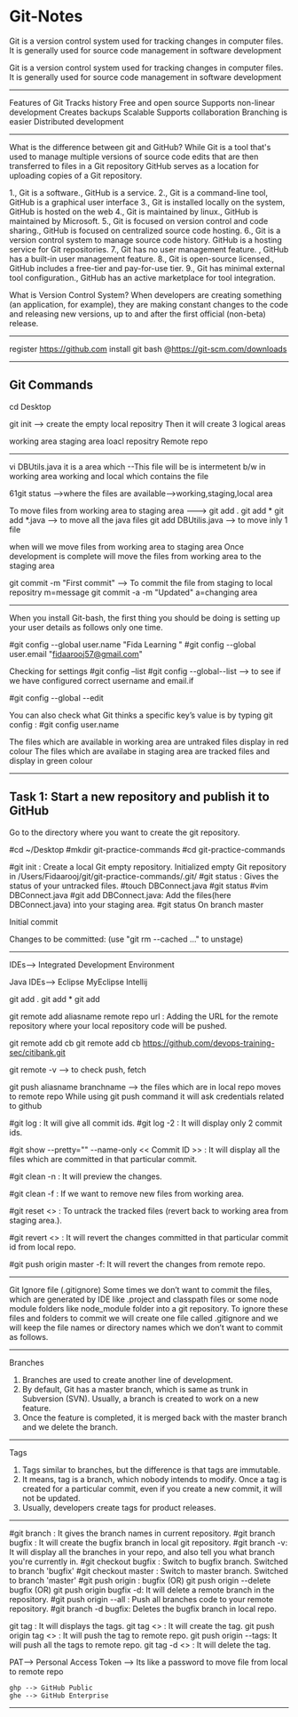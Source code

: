 # Git-Notes
Git is a version control system used for tracking changes in computer files. 
It is generally used for source code management in software development

Git is a version control system used for tracking changes in computer files. It is generally used for 
source code management in software development

------------------------------------------------------------------------------------------------------------------------------
Features of Git 
	Tracks history
	Free and open source
	Supports non-linear development 
	Creates backups
	Scalable
 	Supports collaboration 
	Branching is easier 
	Distributed development

----------------------------------------------------------------------------------------------------------------
What is the difference between git and GitHub?
	While Git is a tool that's used to manage multiple versions of source code edits that are then 
transferred to files in a Git repository
	GitHub serves as a location for uploading copies of a Git repository.

1., Git is a software., GitHub is a service.
2., Git is a command-line tool, GitHub is a graphical user interface 
3., Git is installed locally on the system, GitHub is hosted on the web 
4., Git is maintained by linux., GitHub is maintained by Microsoft.
5., Git is focused on version control and code sharing., GitHub is focused on centralized source code hosting.
6., Git is a version control system to manage source code history.
 GitHub is a hosting service for Git repositories.
7., Git has no user management feature.
 , GitHub has a built-in user management feature.
8., Git is open-source licensed., GitHub includes a free-tier and pay-for-use tier.
9., Git has minimal external tool configuration., GitHub has an active marketplace for tool integration.

What is Version Control System?
When developers are creating something (an application, for example), they are making constant changes to the code and releasing new versions, up to and after the first official (non-beta) release.

------------------------------------------------------------------------------------------------
register https://github.com
install git bash @https://git-scm.com/downloads

------------------------------------------------------------------------------------------------
Git Commands
--------------
cd Desktop

git init --> create the empty local repositry
Then it will create 3 logical areas

working area 			staging area						loacl repositry		     Remote repo
-------------			-------------						----------------	     ------------
vi DBUtils.java			it is a area which
--This file will be 	 	is intermetent b/w 
in working area			working and local 
				which contains the file

61git status -->where the files are available-->working,staging,local area

To move files from working area to staging area
---> git add .
	 git add *
	 git add *.java --> to move all the java files
	 git add DBUtilis.java --> to move inly 1 file

 when will we move files from working area to staging area
	Once development is complete will move the files from working area to the staging area

git commit -m "First commit" --> To commit the file from staging to local repositry
	m=message
 git commit -a -m "Updated"
	a=changing area

 ----------------------------------------------------------------------------------------------
When you install Git-bash, the first thing you should be doing is setting up your user details as follows only one time.

#git config --global user.name "Fida Learning " 
#git config --global user.email "fidaarooj57@gmail.com"

Checking for settings 
#git config –list
#git config --global--list --> to see if we have configured correct username and email.if

#git config --global --edit

You can also check what Git thinks a specific key’s value is by typing git config <key>:
#git config user.name

The files which are available in working area are untraked files display in red colour
The files which are availabe in staging area are tracked files and display in green colour

----------------------------------------------------------------------------------------------
Task 1: Start a new repository and publish it to GitHub
-----------------------------------------------------------------------------------------
Go to the directory where you want to create the git repository. 

#cd ~/Desktop
#mkdir git-practice-commands 
#cd git-practice-commands

#git init : Create a local Git empty repository.
Initialized empty Git repository in /Users/Fidaarooj/git/git-practice-commands/.git/
#git status : Gives the status of your untracked files. 
#touch DBConnect.java
#git status
#vim DBConnect.java
#git add DBConnect.java: Add the files(here DBConnect.java) into your staging area. 
#git status
On branch master 

Initial commit

Changes to be committed:
(use "git rm --cached <file>..." to unstage) 

------------------------------------------------------------------------------------------------
IDEs--> Integrated Development Environment

Java IDEs--> Eclipse
			 MyEclipse
			 Intellij
			 
git add .
git add *
git add 

git remote add aliasname remote repo url : Adding the URL for the remote repository where your 
local repository code will be pushed.

git remote add cb <link>
	git remote add cb https://github.com/devops-training-sec/citibank.git

git remote -v    --> to check push, fetch

git push aliasname branchname --> the files which are in local repo moves to remote repo
	While using git push command it will ask credentials related to github

#git log : It will give all commit ids.
#git log -2 : It will display only 2 commit ids.

#git show --pretty="" --name-only << Commit ID >> : It will display all the files which are committed in that particular commit.

#git clean -n : It will preview the changes.

#git clean -f : If we want to remove new files from working area.

#git reset <<File Name>> : To untrack the tracked files (revert back to working area from staging area.).

#git revert <<Commit ID>> : It will revert the changes committed in that particular commit id from local repo.

#git push origin master -f: It will revert the changes from remote repo.

-----------------------------------------------------------------------------------------------
Git Ignore file (.gitignore)
	Some times we don’t want to commit the files, which are generated by IDE like .project and classpath files or some node module folders like node_module folder into a git repository. To ignore these files and folders to commit we will create one file called .gitignore and we will keep the file names or directory names which we don’t want to commit as follows.

----------------------------------------------------------------------------------------------
Branches
1.	Branches are used to create another line of development.
2.	By default, Git has a master branch, which is same as trunk in Subversion (SVN). Usually, a branch is created to work on a new feature.
3.	Once the feature is completed, it is merged back with the master branch and we delete the branch.

----------------------------------------------------------------------------------------------
Tags
1.	Tags similar to branches, but the difference is that tags are immutable.
2.	It means, tag is a branch, which nobody intends to modify. Once a tag is created for a particular commit, even if you create a new commit, it will not be updated.
3.	Usually, developers create tags for product releases.

---------------------------------------------------------------------------------------
#git branch : It gives the branch names in current repository.
#git branch bugfix : It will create the bugfix branch in local git repository.
#git branch -v: It will display all the branches in your repo, and also tell you what branch you're currently in.
#git checkout bugfix : Switch to bugfix branch. Switched to branch 'bugfix'
#git checkout master : Switch to master branch. Switched to branch 'master'
#git push origin : bugfix (OR) git push origin --delete bugfix (OR) git push origin bugfix -d:
It will delete a remote branch in the repository.
#git push origin --all : Push all branches code to your remote repository.
#git branch -d bugfix:  Deletes the bugfix branch in local repo.

git tag : It will displays the tags.
git tag <<Tag Name>> : It will create the tag.
git push origin tag <<Tag Name>> : It will push the tag to remote repo.
git push origin --tags: It will push all the tags to remote repo.
git tag -d <<Tag Name>> : It will delete the tag.

PAT--> Personal Access Token --> Its like a password to move file from local to remote repo
	
	ghp --> GitHub Public
	ghe --> GitHub Enterprise

------------------------------------------------------------------------------------------------

